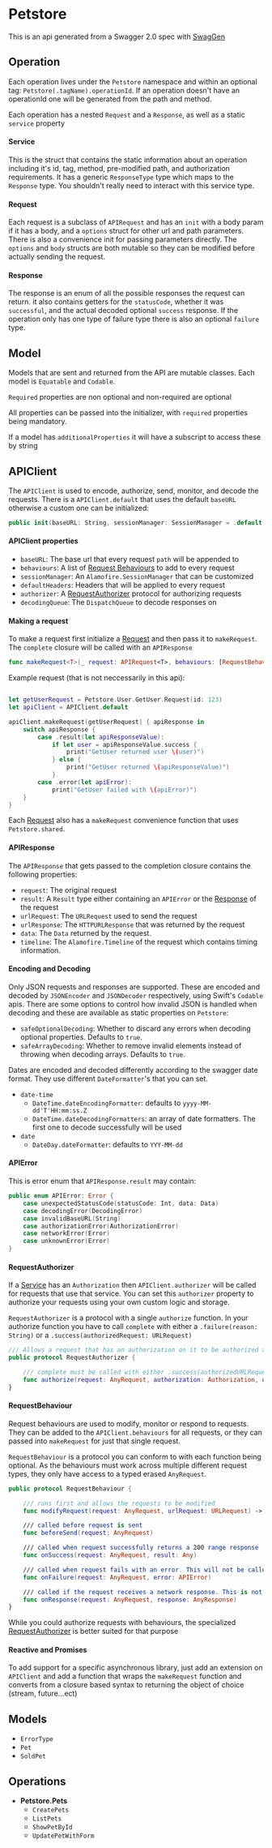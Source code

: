 # Petstore

This is an api generated from a Swagger 2.0 spec with [SwagGen](https://github.com/yonaskolb/SwagGen)

## Operation

Each operation lives under the `Petstore` namespace and within an optional tag: `Petstore(.tagName).operationId`. If an operation doesn't have an operationId one will be generated from the path and method.

Each operation has a nested `Request` and a `Response`, as well as a static `service` property

#### Service

This is the struct that contains the static information about an operation including it's id, tag, method, pre-modified path, and authorization requirements. It has a generic `ResponseType` type which maps to the `Response` type.
You shouldn't really need to interact with this service type.

#### Request

Each request is a subclass of `APIRequest` and has an `init` with a body param if it has a body, and a `options` struct for other url and path parameters. There is also a convenience init for passing parameters directly.
The `options` and `body` structs are both mutable so they can be modified before actually sending the request.

#### Response

The response is an enum of all the possible responses the request can return. it also contains getters for the `statusCode`, whether it was `successful`, and the actual decoded optional `success` response. If the operation only has one type of failure type there is also an optional `failure` type.

## Model
Models that are sent and returned from the API are mutable classes. Each model is `Equatable` and `Codable`. 

`Required` properties are non optional and non-required are optional

All properties can be passed into the initializer, with `required` properties being mandatory.

If a model has `additionalProperties` it will have a subscript to access these by string

## APIClient
The `APIClient` is used to encode, authorize, send, monitor, and decode the requests. There is a `APIClient.default` that uses the default `baseURL` otherwise a custom one can be initialized:

```swift
public init(baseURL: String, sessionManager: SessionManager = .default, defaultHeaders: [String: String] = [:], behaviours: [RequestBehaviour] = [], authorizer: RequestAuthorizer? = nil)
```

#### APIClient properties

- `baseURL`: The base url that every request `path` will be appended to
- `behaviours`: A list of [Request Behaviours](#requestbehaviour) to add to every request
- `sessionManager`: An `Alamofire.SessionManager` that can be customized
- `defaultHeaders`: Headers that will be applied to every request
- `authorizer`: A [RequestAuthorizer](#requestauthorizer) protocol for authorizing requests
- `decodingQueue`: The `DispatchQueue` to decode responses on

#### Making a request
To make a request first initialize a [Request](#request) and then pass it to `makeRequest`. The `complete` closure will be called with an `APIResponse`

```swift
func makeRequest<T>(_ request: APIRequest<T>, behaviours: [RequestBehaviour] = [], queue: DispatchQueue = DispatchQueue.main, complete: @escaping (APIResponse<T>) -> Void) -> Request? {
```

Example request (that is not neccessarily in this api):

```swift

let getUserRequest = Petstore.User.GetUser.Request(id: 123)
let apiClient = APIClient.default

apiClient.makeRequest(getUserRequest) { apiResponse in
    switch apiResponse {
        case .result(let apiResponseValue):
        	if let user = apiResponseValue.success {
        		print("GetUser returned user \(user)")
        	} else {
        		print("GetUser returned \(apiResponseValue)")
        	}
        case .error(let apiError):
        	print("GetUser failed with \(apiError)")
    }
}
```

Each [Request](#request) also has a `makeRequest` convenience function that uses `Petstore.shared`.

#### APIResponse
The `APIResponse` that gets passed to the completion closure contains the following properties:

- `request`: The original request
- `result`: A `Result` type either containing an `APIError` or the [Response](#response) of the request
- `urlRequest`: The `URLRequest` used to send the request
- `urlResponse`: The `HTTPURLResponse` that was returned by the request
- `data`: The `Data` returned by the request.
- `timeline`: The `Alamofire.Timeline` of the request which contains timing information.

#### Encoding and Decoding
Only JSON requests and responses are supported. These are encoded and decoded by `JSONEncoder` and `JSONDecoder` respectively, using Swift's `Codable` apis.
There are some options to control how invalid JSON is handled when decoding and these are available as static properties on `Petstore`:

- `safeOptionalDecoding`: Whether to discard any errors when decoding optional properties. Defaults to `true`.
- `safeArrayDecoding`: Whether to remove invalid elements instead of throwing when decoding arrays. Defaults to `true`.

Dates are encoded and decoded differently according to the swagger date format. They use different `DateFormatter`'s that you can set.
- `date-time`
    - `DateTime.dateEncodingFormatter`: defaults to `yyyy-MM-dd'T'HH:mm:ss.Z`
    - `DateTime.dateDecodingFormatters`: an array of date formatters. The first one to decode successfully will be used
- `date`
    - `DateDay.dateFormatter`: defaults to `YYY-MM-dd`

#### APIError
This is error enum that `APIResponse.result` may contain:

```swift
public enum APIError: Error {
    case unexpectedStatusCode(statusCode: Int, data: Data)
    case decodingError(DecodingError)
    case invalidBaseURL(String)
    case authorizationError(AuthorizationError)
    case networkError(Error)
    case unknownError(Error)
}
```

#### RequestAuthorizer
If a [Service](#service) has an `Authorization` then `APIClient.authorizer` will be called for requests that use that service. You can set this `authorizer` property to authorize your requests using your own custom logic and storage.

`RequestAuthorizer` is a protocol with a single `authorize` function. In your authorize function you have to call `complete` with either a `.failure(reason: String)` or a `.success(authorizedRequest: URLRequest)`

```swift
/// Allows a request that has an authorization on it to be authorized asynchronously
public protocol RequestAuthorizer {

    /// complete must be called with either .success(authorizedURLRequest) or .failure(failureReason)
    func authorize(request: AnyRequest, authorization: Authorization, urlRequest: URLRequest, complete: @escaping (AuthorizationResult) -> Void)
}
```

#### RequestBehaviour
Request behaviours are used to modify, monitor or respond to requests. They can be added to the `APIClient.behaviours` for all requests, or they can passed into `makeRequest` for just that single request. 

`RequestBehaviour` is a protocol you can conform to with each function being optional. As the behaviours must work across multiple different request types, they only have access to a typed erased `AnyRequest`.

```swift
public protocol RequestBehaviour {

    /// runs first and allows the requests to be modified
    func modifyRequest(request: AnyRequest, urlRequest: URLRequest) -> URLRequest

    /// called before request is sent
    func beforeSend(request: AnyRequest)

    /// called when request successfully returns a 200 range response
    func onSuccess(request: AnyRequest, result: Any)

    /// called when request fails with an error. This will not be called if the request returns a known response even if the a status code is out of the 200 range
    func onFailure(request: AnyRequest, error: APIError)

    /// called if the request receives a network response. This is not called if request fails validation or encoding
    func onResponse(request: AnyRequest, response: AnyResponse)
}
```

While you could authorize requests with behaviours, the specialized [RequestAuthorizer](#requestauthorizer) is better suited for that purpose

#### Reactive and Promises
To add support for a specific asynchronous library, just add an extension on `APIClient` and add a function that wraps the `makeRequest` function and converts from a closure based syntax to returning the object of choice (stream, future...ect)

## Models

- `ErrorType`
- `Pet`
- `SoldPet`

## Operations

- **Petstore.Pets**
	- `CreatePets`
	- `ListPets`
	- `ShowPetById`
	- `UpdatePetWithForm`
